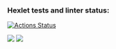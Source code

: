 <h3>Hexlet tests and linter status:</h3>

[![Actions Status](https://github.com/Tragoedie/python-project-lvl3/workflows/hexlet-check/badge.svg)](https://github.com/Tragoedie/python-project-lvl3/actions)

<a href="https://codeclimate.com/github/Tragoedie/python-project-lvl3/maintainability"><img src="https://api.codeclimate.com/v1/badges/6b00c923e2ec71011272/maintainability" /></a>
<a href="https://codeclimate.com/github/Tragoedie/python-project-lvl3/test_coverage"><img src="https://api.codeclimate.com/v1/badges/6b00c923e2ec71011272/test_coverage" /></a>

